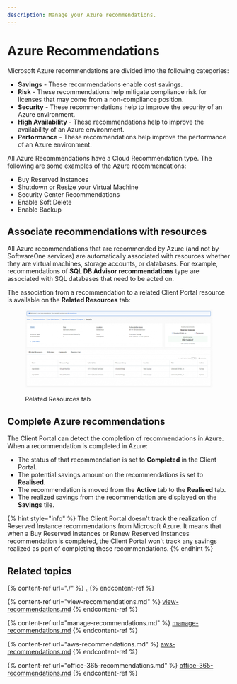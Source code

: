 ```yaml
---
description: Manage your Azure recommendations.
---
```


# Azure Recommendations

Microsoft Azure recommendations are divided into the following categories:

* **Savings** - These recommendations enable cost savings.
* **Risk** - These recommendations help mitigate compliance risk for licenses that may come from a non-compliance position.
* **Security** - These recommendations help to improve the security of an Azure environment.
* **High Availability** - These recommendations help to improve the availability of an Azure environment.
* **Performance** - These recommendations help improve the performance of an Azure environment.

All Azure Recommendations have a Cloud Recommendation type. The following are some examples of the Azure recommendations:

* Buy Reserved Instances
* Shutdown or Resize your Virtual Machine
* Security Center Recommendations
* Enable Soft Delete
* Enable Backup

## Associate recommendations with resources <a href="#associating-recommendations-with-resources" id="associating-recommendations-with-resources"></a>

All Azure recommendations that are recommended by Azure (and not by SoftwareOne services) are automatically associated with resources whether they are virtual machines, storage accounts, or databases. For example, recommendations of **SQL DB Advisor recommendations** type are associated with SQL databases that need to be acted on.

The association from a recommendation to a related Client Portal resource is available on the **Related Resources** tab:

<figure><img src="../../../.gitbook/assets/image (3) (1) (1) (1).png" alt=""><figcaption><p>Related Resources tab</p></figcaption></figure>

## Complete Azure recommendations <a href="#completion-of-azure-recommendations" id="completion-of-azure-recommendations"></a>

The Client Portal can detect the completion of recommendations in Azure. When a recommendation is completed in Azure:

* The status of that recommendation is set to **Completed** in the Client Portal.&#x20;
* The potential savings amount on the recommendations is set to **Realised**.
* The recommendation is moved from the **Active** tab to the **Realised** tab.
* The realized savings from the recommendation are displayed on the **Savings** tile.

{% hint style="info" %}
The Client Portal doesn't track the realization of Reserved Instance recommendations from Microsoft Azure. It means that when a Buy Reserved Instances or Renew Reserved Instances recommendation is completed, the Client Portal won't track any savings realized as part of completing these recommendations.
{% endhint %}

## Related topics

{% content-ref url="./" %}
[.](./)
{% endcontent-ref %}

{% content-ref url="view-recommendations.md" %}
[view-recommendations.md](view-recommendations.md)
{% endcontent-ref %}

{% content-ref url="manage-recommendations.md" %}
[manage-recommendations.md](manage-recommendations.md)
{% endcontent-ref %}

{% content-ref url="aws-recommendations.md" %}
[aws-recommendations.md](aws-recommendations.md)
{% endcontent-ref %}

{% content-ref url="office-365-recommendations.md" %}
[office-365-recommendations.md](office-365-recommendations.md)
{% endcontent-ref %}
